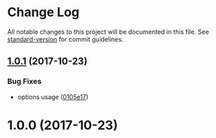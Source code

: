 # Change Log

All notable changes to this project will be documented in this file. See [standard-version](https://github.com/conventional-changelog/standard-version) for commit guidelines.

<a name="1.0.1"></a>
## [1.0.1](https://github.com/ert78gb/gcf-deploy/compare/v1.0.0...v1.0.1) (2017-10-23)


### Bug Fixes

* options usage ([0105e17](https://github.com/ert78gb/gcf-deploy/commit/0105e17))



<a name="1.0.0"></a>
# 1.0.0 (2017-10-23)
